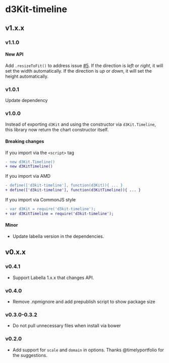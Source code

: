 # d3Kit-timeline

## v1.x.x

### v1.1.0

#### New API

Add `.resizeToFit()` to address issue [#5](https://github.com/kristw/d3kit-timeline/issues/5). If the direction is *left* or *right*, it will set the width automatically. If the direction is *up* or *down*, it will set the height automatically.

### v1.0.1

Update dependency

### v1.0.0

Instead of exporting `d3Kit` and using the constructor via `d3Kit.Timeline`, this library now return the chart constructor itself.

#### Breaking changes

If you import via the `<script>` tag

```diff
- new d3Kit.Timeline()
+ new d3KitTimeline()
```

If you import via AMD

```diff
- define(['d3kit-timeline'], function(d3Kit)){ ... }
+ define(['d3kit-timeline'], function(d3KitTimeline)){ ... }
```

If you import via CommonJS style

```diff
- var d3Kit = require('d3kit-timeline');
+ var d3KitTimeline = require('d3kit-timeline');
```

#### Minor

- Update labella version in the dependencies.

## v0.x.x

### v0.4.1
- Support Labella 1.x.x that changes API.

### v0.4.0
- Remove .npmignore and add prepublish script to show package size

### v0.3.0-0.3.2
- Do not pull unnecessary files when install via bower

### v0.2.0
- Add support for ```scale``` and ```domain``` in options. Thanks @timelyportfolio for the suggestions.
